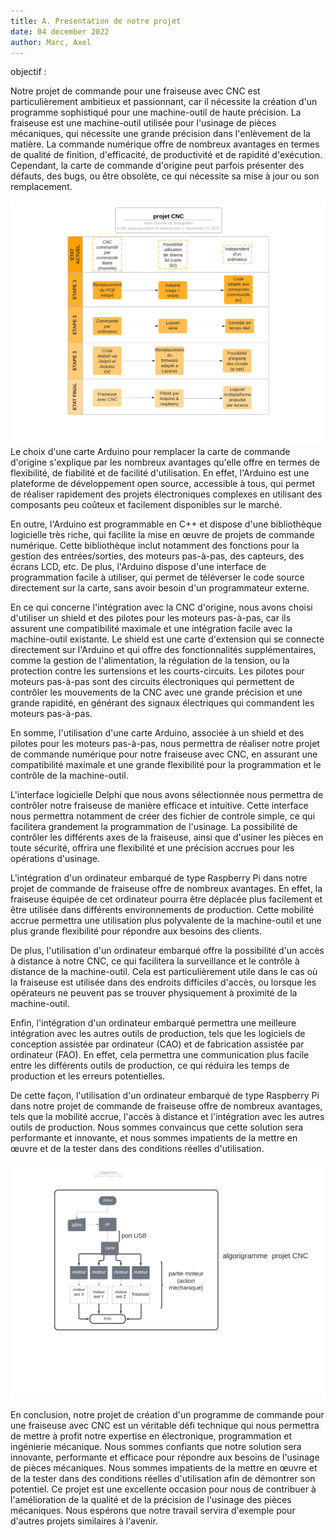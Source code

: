 ```yaml
---
title: A. Presentation de notre projet
date: 04 december 2022
author: Marc, Axel
---
```

objectif : 
 	
Notre projet de commande pour une fraiseuse avec CNC est particulièrement ambitieux et passionnant, car il nécessite la création d'un programme sophistiqué pour une machine-outil de haute précision. La fraiseuse est une machine-outil utilisée pour l'usinage de pièces mécaniques, qui nécessite une grande précision dans l'enlèvement de la matière. La commande numérique offre de nombreux avantages en termes de qualité de finition, d'efficacité, de productivité et de rapidité d'exécution. Cependant, la carte de commande d'origine peut parfois présenter des défauts, des bugs, ou être obsolète, ce qui nécessite sa mise à jour ou son remplacement.

[![](./_Logigramme.png)](./_Logigramme.png)
Le choix d'une carte Arduino pour remplacer la carte de commande d'origine s'explique par les nombreux avantages qu'elle offre en termes de flexibilité, de fiabilité et de facilité d'utilisation. En effet, l'Arduino est une plateforme de développement open source, accessible à tous, qui permet de réaliser rapidement des projets électroniques complexes en utilisant des composants peu coûteux et facilement disponibles sur le marché.

En outre, l'Arduino est programmable en C++ et dispose d'une bibliothèque logicielle très riche, qui facilite la mise en œuvre de projets de commande numérique. Cette bibliothèque inclut notamment des fonctions pour la gestion des entrées/sorties, des moteurs pas-à-pas, des capteurs, des écrans LCD, etc. De plus, l'Arduino dispose d'une interface de programmation facile à utiliser, qui permet de téléverser le code source directement sur la carte, sans avoir besoin d'un programmateur externe.

En ce qui concerne l'intégration avec la CNC d'origine, nous avons choisi d'utiliser un shield et des pilotes pour les moteurs pas-à-pas, car ils assurent une compatibilité maximale et une intégration facile avec la machine-outil existante. Le shield est une carte d'extension qui se connecte directement sur l'Arduino et qui offre des fonctionnalités supplémentaires, comme la gestion de l'alimentation, la régulation de la tension, ou la protection contre les surtensions et les courts-circuits. Les pilotes pour moteurs pas-à-pas sont des circuits électroniques qui permettent de contrôler les mouvements de la CNC avec une grande précision et une grande rapidité, en générant des signaux électriques qui commandent les moteurs pas-à-pas.

En somme, l'utilisation d'une carte Arduino, associée à un shield et des pilotes pour les moteurs pas-à-pas, nous permettra de réaliser notre projet de commande numérique pour notre fraiseuse avec CNC, en assurant une compatibilité maximale et une grande flexibilité pour la programmation et le contrôle de la machine-outil.

L'interface logicielle Delphi que nous avons sélectionnée nous permettra de contrôler notre fraiseuse de manière efficace et intuitive. Cette interface nous permettra notamment de créer des fichier de controle simple, ce qui facilitera grandement la programmation de l'usinage. La possibilité de contrôler les différents axes de la fraiseuse, ainsi que d'usiner les pièces en toute sécurité, offrira une flexibilité et une précision accrues pour les opérations d'usinage.

L'intégration d'un ordinateur embarqué de type Raspberry Pi dans notre projet de commande de fraiseuse offre de nombreux avantages. En effet, la fraiseuse équipée de cet ordinateur pourra être déplacée plus facilement et être utilisée dans différents environnements de production. Cette mobilité accrue permettra une utilisation plus polyvalente de la machine-outil et une plus grande flexibilité pour répondre aux besoins des clients.

De plus, l'utilisation d'un ordinateur embarqué offre la possibilité d'un accès à distance à notre CNC, ce qui facilitera la surveillance et le contrôle à distance de la machine-outil. Cela est particulièrement utile dans le cas où la fraiseuse est utilisée dans des endroits difficiles d'accès, ou lorsque les opérateurs ne peuvent pas se trouver physiquement à proximité de la machine-outil.

Enfin, l'intégration d'un ordinateur embarqué permettra une meilleure intégration avec les autres outils de production, tels que les logiciels de conception assistée par ordinateur (CAO) et de fabrication assistée par ordinateur (FAO). En effet, cela permettra une communication plus facile entre les différents outils de production, ce qui réduira les temps de production et les erreurs potentielles.

De cette façon, l'utilisation d'un ordinateur embarqué de type Raspberry Pi dans notre projet de commande de fraiseuse offre de nombreux avantages, tels que la mobilité accrue, l'accès à distance et l'intégration avec les autres outils de production. Nous sommes convaincus que cette solution sera performante et innovante, et nous sommes impatients de la mettre en œuvre et de la tester dans des conditions réelles d'utilisation.

[![](./Logigramme2.png)](./Logigramme2.png)

En conclusion, notre projet de création d'un programme de commande pour une fraiseuse avec CNC est un véritable défi technique qui nous permettra de mettre à profit notre expertise en électronique, programmation et ingénierie mécanique. Nous sommes confiants que notre solution sera innovante, performante et efficace pour répondre aux besoins de l'usinage de pièces mécaniques. Nous sommes impatients de la mettre en œuvre et de la tester dans des conditions réelles d'utilisation afin de démontrer son potentiel. Ce projet est une excellente occasion pour nous de contribuer à l'amélioration de la qualité et de la précision de l'usinage des pièces mécaniques. Nous espérons que notre travail servira d'exemple pour d'autres projets similaires à l'avenir.

